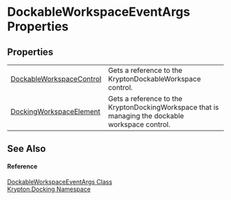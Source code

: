 # DockableWorkspaceEventArgs Properties




## Properties
<table>
<tr>
<td><a href="10535f94-14ec-1d80-231b-1a5449471051.md">DockableWorkspaceControl</a></td>
<td>Gets a reference to the KryptonDockableWorkspace control.</td></tr>
<tr>
<td><a href="fa81e6ae-6d27-58bd-9b56-25e70d52c8db.md">DockingWorkspaceElement</a></td>
<td>Gets a reference to the KryptonDockingWorkspace that is managing the dockable workspace control.</td></tr>
</table>

## See Also


#### Reference
<a href="b04e64ff-b699-1797-25ab-0ef33dd2e927.md">DockableWorkspaceEventArgs Class</a>  
<a href="98399376-cf41-9454-4b4d-4fab2ca20bc7.md">Krypton.Docking Namespace</a>  
